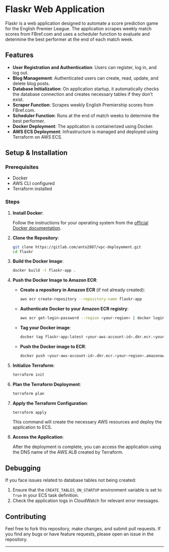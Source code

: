 # Flaskr Web Application

Flaskr is a web application designed to automate a score prediction game for the English Premier League. The application scrapes weekly match scores from FBref.com and uses a scheduler function to evaluate and determine the best performer at the end of each match week.

## Features

- **User Registration and Authentication**: Users can register, log in, and log out.
- **Blog Management**: Authenticated users can create, read, update, and delete blog posts.
- **Database Initialization**: On application startup, it automatically checks the database connection and creates necessary tables if they don't exist.
- **Scraper Function**: Scrapes weekly English Premiership scores from FBref.com.
- **Scheduler Function**: Runs at the end of match weeks to determine the best performer.
- **Docker Deployment**: The application is containerized using Docker.
- **AWS ECS Deployment**: Infrastructure is managed and deployed using Terraform on AWS ECS.

## Setup & Installation

### Prerequisites

- Docker
- AWS CLI configured
- Terraform installed

### Steps

1. **Install Docker**:

    Follow the instructions for your operating system from the [official Docker documentation](https://docs.docker.com/get-docker/).

2. **Clone the Repository**:

    ```bash
    git clone https://gitlab.com/anto2887/vpc-deployement.git
    cd flaskr
    ```

3. **Build the Docker Image**:

    ```bash
    docker build -t flaskr-app .
    ```

4. **Push the Docker Image to Amazon ECR**:

    - **Create a repository in Amazon ECR** (if not already created):

        ```bash
        aws ecr create-repository --repository-name flaskr-app
        ```

    - **Authenticate Docker to your Amazon ECR registry**:

        ```bash
        aws ecr get-login-password --region <your-region> | docker login --username AWS --password-stdin <your-aws-account-id>.dkr.ecr.<your-region>.amazonaws.com
        ```

    - **Tag your Docker image**:

        ```bash
        docker tag flaskr-app:latest <your-aws-account-id>.dkr.ecr.<your-region>.amazonaws.com/flaskr-app:latest
        ```

    - **Push the Docker image to ECR**:

        ```bash
        docker push <your-aws-account-id>.dkr.ecr.<your-region>.amazonaws.com/flaskr-app:latest
        ```

5. **Initialize Terraform**:

    ```bash
    terraform init
    ```

6. **Plan the Terraform Deployment**:

    ```bash
    terraform plan
    ```

7. **Apply the Terraform Configuration**:

    ```bash
    terraform apply
    ```

   This command will create the necessary AWS resources and deploy the application to ECS.

8. **Access the Application**:

    After the deployment is complete, you can access the application using the DNS name of the AWS ALB created by Terraform.

## Debugging

If you face issues related to database tables not being created:

1. Ensure that the `CREATE_TABLES_ON_STARTUP` environment variable is set to `True` in your ECS task definition.
2. Check the application logs in CloudWatch for relevant error messages.

## Contributing

Feel free to fork this repository, make changes, and submit pull requests. If you find any bugs or have feature requests, please open an issue in the repository.

---